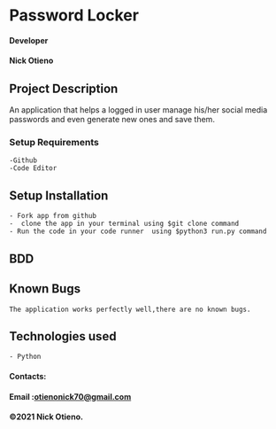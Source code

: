 # Password Locker

#### Developer
#### Nick Otieno

## Project Description
   An application that helps a logged in user manage his/her social media passwords and even generate new ones and save them.

### Setup Requirements
    -Github
    -Code Editor

## Setup Installation 
    - Fork app from github
    -  clone the app in your terminal using $git clone command
    - Run the code in your code runner  using $python3 run.py command

## BDD
 
   
## Known Bugs
    The application works perfectly well,there are no known bugs.

## Technologies used
    - Python


#### Contacts:
#### Email :otienonick70@gmail.com
#### &copy;2021 Nick Otieno.    
